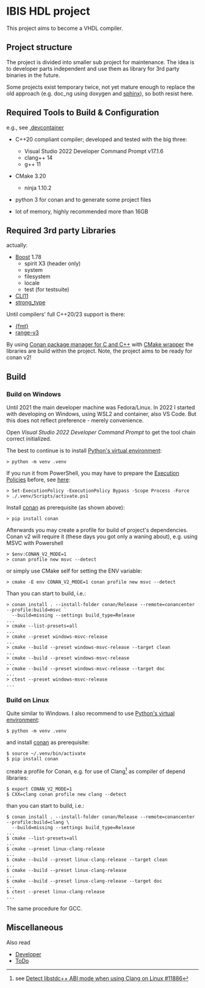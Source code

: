 IBIS HDL project
================

This project aims to become a VHDL compiler.

## Project structure

The project is divided into smaller sub project for maintenance. The idea is to developer parts
independent and use them as library for 3rd party binaries in the future.

Some projects exist temporary twice, not yet mature enough to replace the old approach 
(e.g. doc_ng using doxygen and [sphinx](https://www.sphinx-doc.org/)), so both resist here.

## Required Tools to Build & Configuration

e.g., see [.devcontainer](https://github.com/ibis-hdl/compiler/tree/main/.devcontainer)

* C++20 compliant compiler; developed and tested with the big three:
    - Visual Studio 2022 Developer Command Prompt v17.1.6
    - clang++ 14
    - g++ 11

* CMake 3.20
    - ninja 1.10.2

* python 3 for conan and to generate some project files

* lot of memory, highly recommended more than 16GB

## Required 3rd party Libraries

actually:

* [Boost](https://www.boost.org/) 1.78
    - spirit X3 (header only)
    - system
    - filesystem
    - locale
    - test (for testsuite)
* [CLI11](https://github.com/CLIUtils/CLI11)
* [strong_type](https://github.com/rollbear/strong_type)

Until compilers' full C++20/23 support is there:

* [{fmt}](https://github.com/fmtlib/fmt)
* [range-v3](https://github.com/ericniebler/range-v3)

By using [Conan package manager for C and C++](https://github.com/conan-io/conan) with
[CMake wrapper](https://github.com/conan-io/cmake-conan) the libraries are build within
the project. Note, the project aims to be ready for conan v2!

## Build

### Build on Windows

Until 2021 the main developer machine was Fedora/Linux. In 2022 I started with 
developing on Windows, using WSL2 and container, also VS Code. But this does not 
reflect preference - merely convenience.

Open *Visual Studio 2022 Developer Command Prompt* to get the tool chain correct
initialized.

The best to continue is to install [Python's virtual environment](https://docs.python.org/3/library/venv.html):

```
> python -m venv .venv
```

If you run it from PowerShell, you may have to prepare the [Execution Policies](
https://docs.microsoft.com/en-us/powershell/module/microsoft.powershell.core/about/about_execution_policies?view=powershell-7.2) before, see
[here](https://stackoverflow.com/questions/1365081/virtualenv-in-powershell):

```
> Set-ExecutionPolicy -ExecutionPolicy Bypass -Scope Process -Force
> ./.venv/Scripts/activate.ps1
```

Install [conan](https://conan.io/) as prerequisite (as shown above):

```
> pip install conan
```

Afterwards you may create a profile for build of project's dependencies. Conan v2 will require it 
(these days you got only a waning about), e.g. using MSVC with Powershell

```
> $env:CONAN_V2_MODE=1
> conan profile new msvc --detect
```

or simply use CMake self for setting the ENV variable:

```
> cmake -E env CONAN_V2_MODE=1 conan profile new msvc --detect
```

Than you can start to build, i.e.:

```
> conan install . --install-folder conan/Release --remote=conancenter --profile:build=msvc `
  --build=missing --settings build_type=Release
...
> cmake --list-presets=all
...
> cmake --preset windows-msvc-release
...
> cmake --build --preset windows-msvc-release --target clean
...
> cmake --build --preset windows-msvc-release
...
> cmake --build --preset windows-msvc-release --target doc
...
> ctest --preset windows-msvc-release
...
```

### Build on Linux

Quite similar to Windows. I also recommend to use [Python's virtual environment](https://docs.python.org/3/library/venv.html):

```
$ python -m venv .venv
```

and install [conan](https://conan.io/) as prerequisite:

```
$ source ~/.venv/bin/activate
$ pip install conan
```

create a profile for Conan, e.g. for use of Clang[^conan-clang-profile] as compiler of
depend libraries:

[^conan-clang-profile]: see [Detect libstdc++ ABI mode when using Clang on Linux #11886](
  https://github.com/conan-io/conan/pull/11886)


```
$ export CONAN_V2_MODE=1
$ CXX=clang conan profile new clang --detect
```

than you can start to build, i.e.:

```
$ conan install . --install-folder conan/Release --remote=conancenter --profile:build=clang \
  --build=missing --settings build_type=Release
...
$ cmake --list-presets=all
...
$ cmake --preset linux-clang-release
...
$ cmake --build --preset linux-clang-release --target clean
...
$ cmake --build --preset linux-clang-release
...
$ cmake --build --preset linux-clang-release --target doc
...
$ ctest --preset linux-clang-release
...
```

The same procedure for GCC.

## Miscellaneous

Also read
- [Developer](doc/developer.md)
- [ToDo](doc/todo.md)

